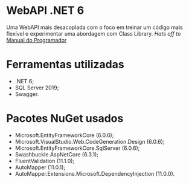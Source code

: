 # WebAPI .NET 6
Uma WebAPI mais desacoplada com o foco em treinar um código mais flexível e experimentar uma abordagem com Class Library.
_Hats off to_ [Manual do Programador](https://www.youtube.com/channel/UC04YVnhnmUBDPnkKgV-75vQ)

# Ferramentas utilizadas
- .NET 6;
- SQL Server 2019;
- Swagger.

# Pacotes NuGet usados
- Microsoft.EntityFrameworkCore (6.0.6);
- Microsoft.VisualStudio.Web.CodeGeneration.Design (6.0.6);
- Microsoft.EntityFrameworkCore.SqlServer (6.0.6);
- Swashbuckle.AspNetCore (6.3.1);
- FluentValidation (11.1.0);
- AutoMapper (11.0.1);
- AutoMapper.Extensions.Microsoft.DependencyInjection (11.0.0).
